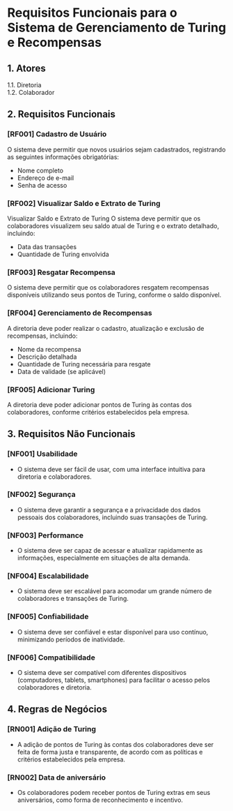# Requisitos Funcionais para o Sistema de Gerenciamento de Turing e Recompensas

## 1. Atores
1.1. Diretoria  
1.2. Colaborador

## 2. Requisitos Funcionais

### [RF001] Cadastro de Usuário
O sistema deve permitir que novos usuários sejam cadastrados, registrando as seguintes informações obrigatórias:
  - Nome completo
  - Endereço de e-mail
  - Senha de acesso

### [RF002] Visualizar Saldo e Extrato de Turing
 Visualizar Saldo e Extrato de Turing
O sistema deve permitir que os colaboradores visualizem seu saldo atual de Turing e o extrato detalhado, incluindo:
  - Data das transações
  - Quantidade de Turing envolvida

### [RF003] Resgatar Recompensa
O sistema deve permitir que os colaboradores resgatem recompensas disponíveis utilizando seus pontos de Turing, conforme o saldo disponível.

### [RF004] Gerenciamento de Recompensas
A diretoria deve poder realizar o cadastro, atualização e exclusão de recompensas, incluindo:
  - Nome da recompensa
  - Descrição detalhada
  - Quantidade de Turing necessária para resgate
  - Data de validade (se aplicável)

### [RF005] Adicionar Turing
A diretoria deve poder adicionar pontos de Turing às contas dos colaboradores, conforme critérios estabelecidos pela empresa.

<!-- ### 2.7. Gerar Relatório Financeiro
A diretoria deve poder gerar relatórios financeiros com informações agregadas sobre a distribuição e utilização de Turing, incluindo:
  - Total de Turing distribuídos
  - Total de Turing resgatados
  - Saldo de Turing por colaborador
  - Gráficos e estatísticas de utilização -->

<!-- ## 3. Relacionamentos entre Casos de Uso

### 3.1. Relacionamentos de Inclusão
- O caso de uso "Resgatar Recompensa" inclui "Visualizar Saldo e Extrato de Turing" para garantir que o colaborador possa verificar seu saldo antes de resgatar uma recompensa.

### 3.2. Relacionamentos de Exclusão
- Não há relacionamentos de exclusão entre os casos de uso do sistema. -->

## 3. Requisitos Não Funcionais

### [NF001] Usabilidade
- O sistema deve ser fácil de usar, com uma interface intuitiva para diretoria e colaboradores.

### [NF002] Segurança
- O sistema deve garantir a segurança e a privacidade dos dados pessoais dos colaboradores, incluindo suas transações de Turing.

### [NF003] Performance
- O sistema deve ser capaz de acessar e atualizar rapidamente as informações, especialmente em situações de alta demanda.

### [NF004] Escalabilidade
- O sistema deve ser escalável para acomodar um grande número de colaboradores e transações de Turing.

### [NF005] Confiabilidade
- O sistema deve ser confiável e estar disponível para uso contínuo, minimizando períodos de inatividade.

### [NF006] Compatibilidade
- O sistema deve ser compatível com diferentes dispositivos (computadores, tablets, smartphones) para facilitar o acesso pelos colaboradores e diretoria.

## 4. Regras de Negócios

<!-- ### [RN001] Pontos de Turing
- Os pontos de Turing são uma moeda virtual utilizada para recompensar os colaboradores por suas contribuições e conquistas na empresa. -->

<!-- ### [RN001] Resgate de Recompensas
- As recompensas disponíveis para resgate devem ser atualizadas regularmente pela diretoria, com base nas preferências e necessidades dos colaboradores. -->

### [RN001] Adição de Turing
- A adição de pontos de Turing às contas dos colaboradores deve ser feita de forma justa e transparente, de acordo com as políticas e critérios estabelecidos pela empresa.

<!-- ### [RN003] Relatórios Financeiros
- Os relatórios financeiros gerados pela diretoria devem ser precisos e fornecer insights valiosos sobre a distribuição e utilização de Turing na empresa. -->

### [RN002] Data de aniversário
- Os colaboradores podem receber pontos de Turing extras em seus aniversários, como forma de reconhecimento e incentivo.
